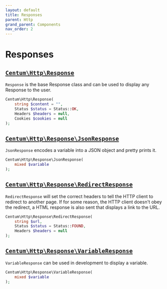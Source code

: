 ```yaml
---
layout: default
title: Responses
parent: Http
grand_parent: Components
nav_order: 2
---
```




# Responses

## [`Centum\Http\Response`](https://github.com/SidRoberts/centum/tree/development/src/Http/Response.php)

`Response` is the base Response class and can be used to display any Response to the user.

```php
Centum\Http\Response(
    string $content = "",
    Status $status = Status::OK,
    Headers $headers = null,
    Cookies $cookies = null
);
```



## [`Centum\Http\Response\JsonResponse`](https://github.com/SidRoberts/centum/tree/development/src/Http/Response/JsonResponse.php)

`JsonResponse` encodes a variable into a JSON object and pretty prints it.

```php
Centum\Http\Response\JsonResponse(
    mixed $variable
);
```



## [`Centum\Http\Response\RedirectResponse`](https://github.com/SidRoberts/centum/tree/development/src/Http/Response/RedirectResponse.php)

`RedirectResponse` will set the correct headers to tell the HTTP client to redirect to another page.
If for some reason, the HTTP client doesn't obey the redirect, a HTML response is also sent that displays a link to the URL.

```php
Centum\Http\Response\RedirectResponse(
    string $url,
    Status $status = Status::FOUND,
    Headers $headers = null
);
```



## [`Centum\Http\Response\VariableResponse`](https://github.com/SidRoberts/centum/tree/development/src/Http/Response/VariableResponse.php)

`VariableResponse` can be used in development to display a variable.

```php
Centum\Http\Response\VariableResponse(
    mixed $variable
);
```
